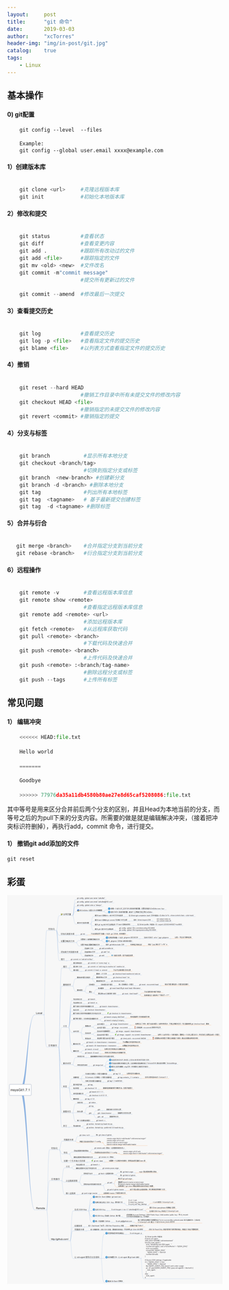 ```yaml
---
layout:     post
title:      "git 命令"
date:       2019-03-03
author:     "xcTorres"
header-img: "img/in-post/git.jpg"
catalog:    true
tags:
    - Linux
---
```


## 基本操作

#### 0) git配置
```
    git config --level  --files

    Example:  
    git config --global user.email xxxx@example.com
```

#### 1）创建版本库
```python 

    git clone <url>     #克隆远程版本库
    git init            #初始化本地版本库

```


#### 2）修改和提交
```python 

    git status          #查看状态
    git diff            #查看变更内容
    git add .           #跟踪所有改动过的文件
    git add <file>      #跟踪指定的文件
    git mv <old> <new>  #文件改名
    git commit -m"commit message"  
                        #提交所有更新过的文件

    git commit --amend  #修改最后一次提交  

```

#### 3）查看提交历史
```python 

    git log             #查看提交历史
    git log -p <file>   #查看指定文件的提交历史
    git blame <file>    #以列表方式查看指定文件的提交历史

```

#### 4）撤销
```python 

    git reset --hard HEAD 
                        #撤销工作目录中所有未提交文件的修改内容
    git checkout HEAD <file>  
                        #撤销指定的未提交文件的修改内容
    git revert <commit> #撤销指定的提交

```

#### 4）分支与标签
```python 

    git branch           #显示所有本地分支 
    git checkout <branch/tag>                    
                         #切换到指定分支或标签
    git branch  <new-branch> #创建新分支
    git branch -d <branch> #删除本地分支
    git tag              #列出所有本地标签
    git tag  <tagname>   # 基于最新提交创建标签
    git tag  -d <tagname> #删除标签

```
#### 5）合并与衍合
```python 

   git merge <branch>    #合并指定分支到当前分支
   git rebase <branch>   #衍合指定分支到当前分支

```

#### 6）远程操作
```python
    
    git remote -v        #查看远程版本库信息
    git remote show <remote>
                         #查看指定远程版本库信息
    git remote add <remote> <url>
                         #添加远程版本库
    git fetch <remote>   #从远程库获取代码
    git pull <remote> <branch> 
                         #下载代码及快速合并
    git push <remote> <branch>
                         #上传代码及快速合并
    git push <remote> :<branch/tag-name>
                         #删除远程分支或标签
    git push --tags      #上传所有标签  

```
## 常见问题
#### 1） 编辑冲突

```python
    <<<<<< HEAD:file.txt  

    Hello world

    =======  

    Goodbye  

    >>>>>> 77976da35a11db4580b80ae27e8d65caf5208086:file.txt
```

其中等号是用来区分合并前后两个分支的区别，并且Head为本地当前的分支，而等号之后的为pull下来的分支内容。所需要的做是就是编辑解决冲突，（接着把冲突标识符删掉），再执行add，commit 命令，进行提交。

#### 1） 撤销git add添加的文件
```
git reset
```


## 彩蛋
![](/img/in-post/git-all-commands.png)